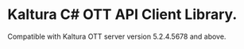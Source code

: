 # Kaltura C# OTT API Client Library.
Compatible with Kaltura OTT server version 5.2.4.5678 and above.
